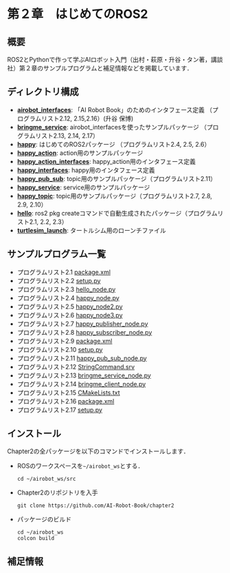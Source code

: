 # 第２章　はじめてのROS2
## 概要
ROS2とPythonで作って学ぶAIロボット入門（出村・萩原・升谷・タン著，講談社）第２章のサンプルプログラムと補足情報などを掲載しています．

## ディレクトリ構成
- **[airobot_interfaces](airobot_interfaces)**: 「AI Robot Book」のためのインタフェース定義 （プログラムリスト2.12, 2.15,2.16）(升谷 保博) 
- **[bringme_service](bringme_service)**: airobot_interfacesを使ったサンプルパッケージ （プログラムリスト2.13, 2.14, 2.17）
- **[happy](happy)**: はじめてのROS2パッケージ （プログラムリスト2.4, 2.5, 2.6）
- **[happy_action](happy_action)**: action用のサンプルパッケージ 
- **[happy_action_interfaces](happy_action_interfaces)**: happy_action用のインタフェース定義 
- **[happy_interfaces](happy_interfaces)**: happy用のインタフェース定義 
- **[happy_pub_sub](happy_pub_sub)**: topic用のサンプルパッケージ（プログラムリスト2.11） 
- **[happy_service](happy_service)**: service用のサンプルパッケージ 
- **[happy_topic](happy_topic)**: topic用のサンプルパッケージ（プログラムリスト2.7, 2.8, 2.9, 2.10）
- **[hello](hello)**: ros2 pkg createコマンドで自動生成されたパッケージ（プログラムリスト2.1, 2.2, 2.3）
- **[turtlesim_launch](turtlesim_launch)**: タートルシム用のローンチファイル 

## サンプルプログラム一覧
- プログラムリスト2.1 [package.xml](https://github.com/AI-Robot-Book/chapter2/blob/master/hello/package.xml)
- プログラムリスト2.2 [setup.py](https://github.com/AI-Robot-Book/chapter2/blob/master/hello/setup.py)
- プログラムリスト2.3 [hello_node.py](https://github.com/AI-Robot-Book/chapter2/blob/master/hello/hello/hello_node.py)
- プログラムリスト2.4 [happy_node.py](https://github.com/AI-Robot-Book/chapter2/blob/master/happy/happy/happy_node.py)
- プログラムリスト2.5 [happy_node2.py](https://github.com/AI-Robot-Book/chapter2/blob/master/happy/happy/happy_node2.py)
- プログラムリスト2.6 [happy_node3.py](https://github.com/AI-Robot-Book/chapter2/blob/master/happy/happy/happy_node3.py)
- プログラムリスト2.7 [happy_publisher_node.py](https://github.com/AI-Robot-Book/chapter2/blob/master/happy_topic/happy_topic/happy_publisher_node.py)
- プログラムリスト2.8 [happy_subscriber_node.py](https://github.com/AI-Robot-Book/chapter2/blob/master/happy_topic/happy_topic/happy_subscriber_node.py)
- プログラムリスト2.9 [package.xml](https://github.com/AI-Robot-Book/chapter2/blob/master/happy_topic/package.xml)
- プログラムリスト2.10 [setup.py](https://github.com/AI-Robot-Book/chapter2/blob/master/happy_topic/setup.py)
- プログラムリスト2.11 [happy_pub_sub_node.py](https://github.com/AI-Robot-Book/chapter2/tree/master/happy_pub_sub/happy_pub_sub)
- プログラムリスト2.12 [StringCommand.srv](https://github.com/AI-Robot-Book/chapter2/blob/master/airobot_interfaces/srv/StringCommand.srv)
- プログラムリスト2.13 [bringme_service_node.py](https://github.com/AI-Robot-Book/chapter2/blob/master/bringme_service/bringme_service/bringme_service_node.py)
- プログラムリスト2.14 [bringme_client_node.py](https://github.com/AI-Robot-Book/chapter2/blob/master/bringme_service/bringme_service/bringme_client_node.py)
- プログラムリスト2.15 [CMakeLists.txt](https://github.com/AI-Robot-Book/chapter2/blob/master/airobot_interfaces/CMakeLists.txt)
- プログラムリスト2.16 [package.xml](https://github.com/AI-Robot-Book/chapter2/blob/master/airobot_interfaces/package.xml)
- プログラムリスト2.17 [setup.py](https://github.com/AI-Robot-Book/chapter2/blob/master/bringme_service/setup.py)

## インストール
Chapter2の全パッケージを以下のコマンドでインストールします．
- ROSのワークスペースを`~/airobot_ws`とする．
  ```
  cd ~/airobot_ws/src
  ```

- Chapter2のリポジトリを入手
  ```
  git clone https://github.com/AI-Robot-Book/chapter2
  ```
  
- パッケージのビルド   
  ```
  cd ~/airobot_ws  
  colcon build
  ```



## 補足情報
